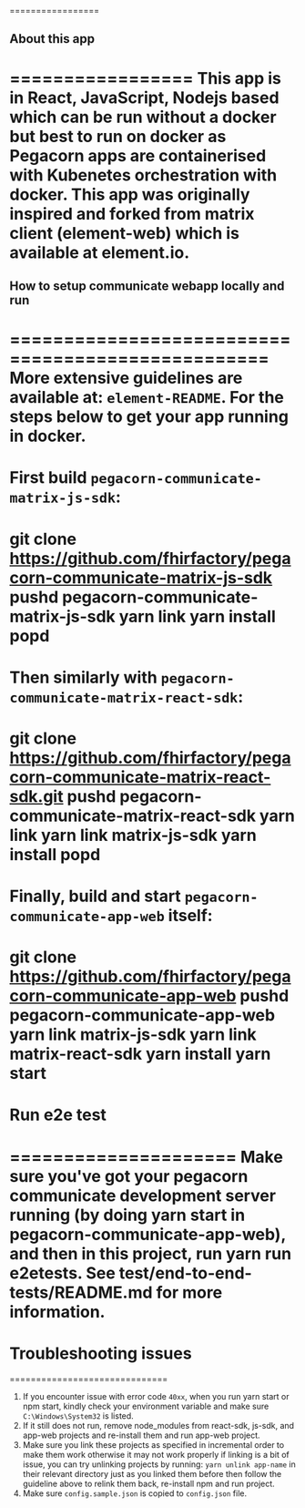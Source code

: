 =================
## About this app
=================
This app is in React, JavaScript, Nodejs based which can be run without a docker but best to run on docker as Pegacorn apps are containerised with Kubenetes orchestration with docker. This app was originally inspired and forked from matrix client (element-web) which is available at element.io.
==================================================
## How to setup communicate webapp locally and run
==================================================
More extensive guidelines are available at: `element-README`. For the steps below to get your app running in docker.
=================================================
First build `pegacorn-communicate-matrix-js-sdk`:
=================================================
git clone https://github.com/fhirfactory/pegacorn-communicate-matrix-js-sdk
pushd pegacorn-communicate-matrix-js-sdk
yarn link
yarn install
popd
============================================================
Then similarly with `pegacorn-communicate-matrix-react-sdk`:
============================================================
git clone https://github.com/fhirfactory/pegacorn-communicate-matrix-react-sdk.git
pushd pegacorn-communicate-matrix-react-sdk
yarn link
yarn link matrix-js-sdk
yarn install
popd
===============================================================
Finally, build and start `pegacorn-communicate-app-web` itself:
===============================================================
git clone https://github.com/fhirfactory/pegacorn-communicate-app-web
pushd pegacorn-communicate-app-web
yarn link matrix-js-sdk
yarn link matrix-react-sdk
yarn install
yarn start
=====================
# Run e2e test
=====================
Make sure you've got your pegacorn communicate development server running (by doing yarn start in pegacorn-communicate-app-web), and then in this project, run yarn run e2etests. 
See test/end-to-end-tests/README.md for more information.
==============================
# Troubleshooting issues
==============================
1. If you encounter issue with error code `40xx`, when you run yarn start or npm start, kindly check your environment variable and make sure `C:\Windows\System32` is listed.
2. If it still does not run, remove node_modules from react-sdk, js-sdk, and app-web projects and re-install them and run app-web project.
3. Make sure you link these projects as specified in incremental order to make them work otherwise it may not work properly if linking is a bit of issue, you can try unlinking projects by running:
`yarn unlink app-name` in their relevant directory just as you linked them before then follow the guideline above to relink them back, re-install npm and run project.
4. Make sure `config.sample.json` is copied to `config.json` file.